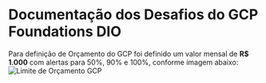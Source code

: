 # Documentação dos Desafios do GCP Foundations DIO

Para definição de Orçamento do GCP foi definido um valor mensal de **R$ 1.000** com alertas para 50%, 90% e 100%, conforme imagem abaixo:
![Limite de Orçamento GCP](/images/billing-project.jpg?raw=true "Billing GCP")
